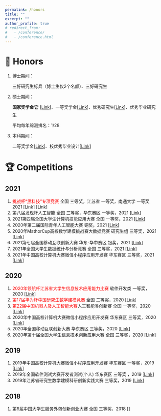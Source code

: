 ```yaml
---
permalink: /honors
title: ""
excerpt: ""
author_profile: true
# redirect_from: 
#   - /conference/
#   - /conference.html
---
```

<span class='anchor' id='honors'></span>

# 🚀 Honors

1. 博士期间：

   三好研究生标兵（博士生仅2个名额）、三好研究生

2. 硕士期间：

   **国家奖学金**🏆 [[Link](https://cdn.jsdelivr.net/gh/NTDXYG/image-hosting@master/20220524/国奖证书.jpg)]、一等奖学金[[Link](https://cdn.jsdelivr.net/gh/NTDXYG/image-hosting@master/20220524/奖学金.jpg)]、优秀研究生[[Link](https://cdn.jsdelivr.net/gh/NTDXYG/image-hosting@master/20220524/优秀研究生.jpg)]、优秀毕业研究生

   平均每年综测排名：1/28

3. 本科期间：

   二等奖学金[[Link](https://cdn.jsdelivr.net/gh/NTDXYG/image-hosting@master/20220524/二等奖学金-本科.jpg)]、校优秀毕业设计[[Link](https://cdn.jsdelivr.net/gh/NTDXYG/image-hosting@master/20220524/校优秀毕设-本科.jpg)]

   

# 🏆 Competitions

## 2021

1. <font color='red'>挑战杯“黑科技”专项竞赛</font>  全国  三等奖，江苏省  一等奖，南通大学  一等奖  2021 [[Link](https://cdn.jsdelivr.net/gh/NTDXYG/image-hosting@master/20220524/挑战杯-省赛.jpg)] [[Link](https://cdn.jsdelivr.net/gh/NTDXYG/image-hosting@master/20220524/挑战杯-国赛.jpg)]
2. 第八届发现杯人工智能  全国  三等奖，华东赛区  一等奖，2021 [[Link](https://cdn.jsdelivr.net/gh/NTDXYG/image-hosting@master/20220524/发现杯.jpg)]
3. 2021第四届全国大学生计算机技能应用大赛  全国  一等奖，2021 [[Link](https://cdn.jsdelivr.net/gh/NTDXYG/image-hosting@master/20220524/计算机技能应用.jpg)]
4. 2020年第二届国际青年人工智能大赛  铜奖，2021 [[Link](https://cdn.jsdelivr.net/gh/NTDXYG/image-hosting@master/20220524/国际青年人工智能大赛.jpg)]
5. 2020年MathorCup高校数学建模挑战赛大数据竞赛  研究生组  三等奖，2021 [[Link](https://cdn.jsdelivr.net/gh/NTDXYG/image-hosting@master/20220524/MathorCup.jpg)]
6. 2021第七届全国移动互联创新大赛  华东-华中赛区  银奖，2021 [[Link](https://cdn.jsdelivr.net/gh/NTDXYG/image-hosting@master/20220524/2021第七届全国移动互联创新大赛.jpg)]
7. 2021年全国大学生数据统计与分析竞赛  全国  三等奖，2021 [[Link](https://cdn.jsdelivr.net/gh/NTDXYG/image-hosting@master/20220524/数据统计与分析竞赛.jpg)]
8. 2021年中国高校计算机大赛微信小程序应用开发赛  华东赛区  三等奖，2021 [[Link](https://cdn.jsdelivr.net/gh/NTDXYG/image-hosting@master/20220524/2021年中国高校计算机大赛微信小程序应用开发赛.png)]

## 2020

1. <font color = 'red'>2020年领航杯江苏省大学生信息技术应用能力比赛</font>  软件开发类  一等奖，2020 [[Link](https://cdn.jsdelivr.net/gh/NTDXYG/image-hosting@master/20220524/领航杯.jpg)]
2. <font color='red'>第17届华为杯中国研究生数学建模竞赛</font>  全国  二等奖，2020 [[Link](https://cdn.jsdelivr.net/gh/NTDXYG/image-hosting@master/20220524/华为杯.jpg)]
3. <font color='red'>第22届中国机器人及人工智能大赛</font>人工智能类创新赛  全国  一等奖，2020 [[Link](https://cdn.jsdelivr.net/gh/NTDXYG/image-hosting@master/20220524/机器人及人工智能大赛.jpg)]
5. 2020年中国高校计算机大赛微信小程序应用开发赛  华东赛区  三等奖，2020 [[Link](https://cdn.jsdelivr.net/gh/NTDXYG/image-hosting@master/20220524/2020微信小程序.png)]
6. 2020年全国移动互联创新大赛  华东赛区  三等奖，2020 [[Link](https://cdn.staticaly.com/gh/NTDXYG/image-hosting@master/20220926/全国移动互联创新大赛.2f2ip9li1tlw.webp)]
8. 2020年第十届全国大学生信息技术创新应用大赛  全国  三等奖，2020 [[Link](https://cdn.jsdelivr.net/gh/NTDXYG/image-hosting@master/20220524/信息技术创新应用大赛.jpg)]

## 2019

1. 2019年中国高校计算机大赛微信小程序应用开发赛  华东赛区  一等奖，2019 [[Link](https://cdn.jsdelivr.net/gh/NTDXYG/image-hosting@master/20220524/14.JPG)]
2. 2019年全国软件测试大赛开发者测试(个人)  华东赛区  三等奖 ，2019 [[Link](https://cdn.jsdelivr.net/gh/NTDXYG/image-hosting@master/20220524/软件测试.jpg)]
3. 2019年江苏省研究生数学建模科研创新实践大赛  三等奖，2019 [[Link](https://cdn.jsdelivr.net/gh/NTDXYG/image-hosting@master/20220524/江苏省数学建模.jpg)]

## 2018

1. 第9届中国大学生服务外包创新创业大赛  全国  三等奖，2018 []
